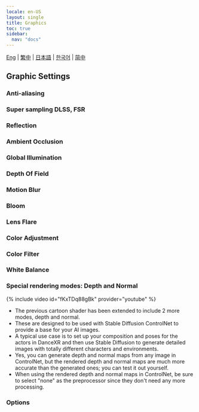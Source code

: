 ```yaml
---
locale: en-US
layout: single
title: Graphics
toc: true
sidebar:
  nav: "docs"
---
```

[Eng](/dancexr/features/graphics) | [繁中](/tw/dancexr/features/graphics) | [日本語](/jp/dancexr/features/graphics) | [한국어](/kr/dancexr/features/graphics) | [简中](/zh/dancexr/features/graphics)

## Graphic Settings

### Anti-aliasing

### Super sampling DLSS, FSR

### Reflection

### Ambient Occlusion

### Global Illumination

### Depth Of Field

### Motion Blur

### Bloom

### Lens Flare

### Color Adjustment

### Color Filter

### White Balance

### Special rendering modes: Depth and Normal 
{% include video id="fKxTDq88gBk" provider="youtube" %} 

* The previous cartoon shader has been extended to include 2 more modes, depth and normal. 
* These are designed to be used with Stable Diffusion ControlNet to provide a base for your AI images. 
* A typical use case is to set up your composition and poses for the actors in DanceXR and then use Stable Diffusion to generate detailed images with totally different characters and environments. 
* Yes, you can generate depth and normal maps from any image in ControlNet, but the rendered depth and normal maps are much more accurate than the generated ones; you can test it out yourself. 
* When using the rendered depth and normal maps in ControlNet, be sure to select "none" as the preprocessor since they don't need any more processing.

### Options